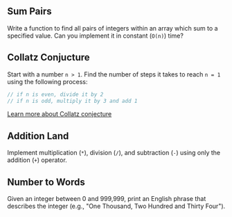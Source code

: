 ## Sum Pairs

Write a function to find all pairs of integers within an array which sum to a specified value. Can you implement it in constant (`O(n)`) time?

## Collatz Conjucture

Start with a number `n > 1`. Find the number of steps it takes to reach `n = 1` using the following process:

```js
// if n is even, divide it by 2
// if n is odd, multiply it by 3 and add 1
```

<a href="https://en.wikipedia.org/wiki/Collatz_conjecture" target="_blank">Learn more about Collatz conjecture</a>

## Addition Land

Implement multiplication (`*`), division (`/`), and subtraction (`-`) using only the addition (`+`) operator.

## Number to Words

Given an integer between 0 and 999,999, print an English phrase that describes the integer (e.g., "One Thousand, Two Hundred and Thirty Four").
